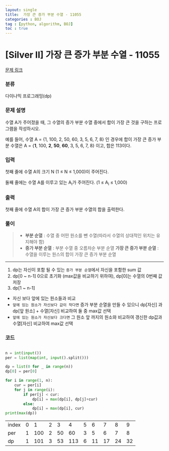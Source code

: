 ```yaml
---
layout: single
title:  가장 큰 증가 부분 수열 - 11055 
categories : BOJ
tag : [python, algorithm, BOJ]
toc : true
---
```


# [Silver II] 가장 큰 증가 부분 수열 - 11055 

[문제 링크](https://www.acmicpc.net/problem/11055) 


### 분류

다이나믹 프로그래밍(dp)

### 문제 설명

<p>수열 A가 주어졌을 때, 그 수열의 증가 부분 수열 중에서 합이 가장 큰 것을 구하는 프로그램을 작성하시오.</p>

<p>예를 들어, 수열 A = {1, 100, 2, 50, 60, 3, 5, 6, 7, 8} 인 경우에 합이 가장 큰 증가 부분 수열은 A = {<strong>1</strong>, 100, <strong>2</strong>, <strong>50</strong>, <strong>60</strong>, 3, 5, 6, 7, 8} 이고, 합은 113이다.</p>

### 입력 

 <p>첫째 줄에 수열 A의 크기 N (1 ≤ N ≤ 1,000)이 주어진다.</p>

<p>둘째 줄에는 수열 A를 이루고 있는 A<sub>i</sub>가 주어진다. (1 ≤ A<sub>i</sub> ≤ 1,000)</p>

### 출력 

 <p>첫째 줄에 수열 A의 합이 가장 큰 증가 부분 수열의 합을 출력한다.</p>


### 풀이

> - **부분 순열** : 수열 중 어떤 원소를 뺀 수열(따라서 수열의 상대적인 위치는 유지해야 함)
> - **증가 부분 순열** : 부분 수열 중 오름차순 부분 순열 
> **가장 큰 증가 부분 순열** : 수열을 이루는 원스의 합이 가장 큰 증가 부분 순열 

----

1. dp는 자신이 포함 될 수 있는 `증가 부분 순열`에서 자신을 포함한 sum 값
2. dp[0 ~ n-1] 0으로 초기화 (max값을 비교하기 위하여), dp[0]는 수열의 0번째 값 저장
3. dp[1 ~ n-1]
- 자신 보다 앞에 있는 원소들과 비교
- `앞에 있는 원소가 자신보다 값이 작다면` 증가 부분 순열을 만들 수 있으니 dp[자신] 과 dp[앞 원소] + 수열[자신] 비교하여 둘 중 max값 선택
- `앞에 있는 원소가
자신보다 크다면` 그 원소 앞 까지의 원소와 비교하여 갱신한 dp값과 수열[자신] 비교하여 max값 선택 


### 코드

```python

n = int(input())
per = list(map(int, input().split()))

dp = list(0 for _ in range(n))
dp[0] = per[0]

for i in range(1, n):
    cur = per[i]
    for j in range(i):
        if per[j] < cur:
            dp[i] = max(dp[i], dp[j]+cur)
        else:
            dp[i] = max(dp[i], cur)
print(max(dp))


```

<div>
    <table>
        <tr>
        <td>index</td>
        <td>0</td>
        <td>1</td>
        <td>2</td>
        <td>3</td>
        <td>4</td>
        <td>5</td>
        <td>6</td>
        <td>7</td>
        <td>8</td>
        <td>9</td>
        </tr>
        <tr>
        <td>per</td>
        <td>1</td>
        <td>100</td>
        <td>2</td>
        <td>50</td>
        <td>60</td>
        <td>3</td>
        <td>5</td>
        <td>6</td>
        <td>7</td>
        <td>8</td>
        </tr>
        <tr>
        <td>dp</td>
        <td>1</td>
        <td>101</td>
        <td>3</td>
        <td>53</td>
        <td>113</td>
        <td>6</td>
        <td>11</td>
        <td>17</td>
        <td>24</td>
        <td>32</td>
    </table>
</div>